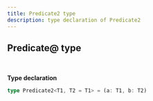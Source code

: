 ```yaml
---
title: Predicate2 type
description: type declaration of Predicate2
---
```


## Predicate@ type
<br>

**Type declaration**

```typescript
type Predicate2<T1, T2 = T1> = (a: T1, b: T2) 
```
